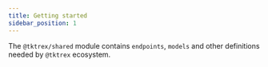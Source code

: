 ```yaml
---
title: Getting started
sidebar_position: 1
---
```


The `@tktrex/shared` module contains `endpoints`, `models` and other definitions needed by `@tktrex` ecosystem.

